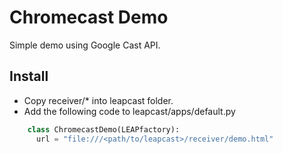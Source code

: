 Chromecast Demo
===================

Simple demo using Google Cast API.

## Install

* Copy receiver/* into leapcast folder.
* Add the following code to leapcast/apps/default.py

```python
    class ChromecastDemo(LEAPfactory):
      url = "file:///<path/to/leapcast>/receiver/demo.html"
```
